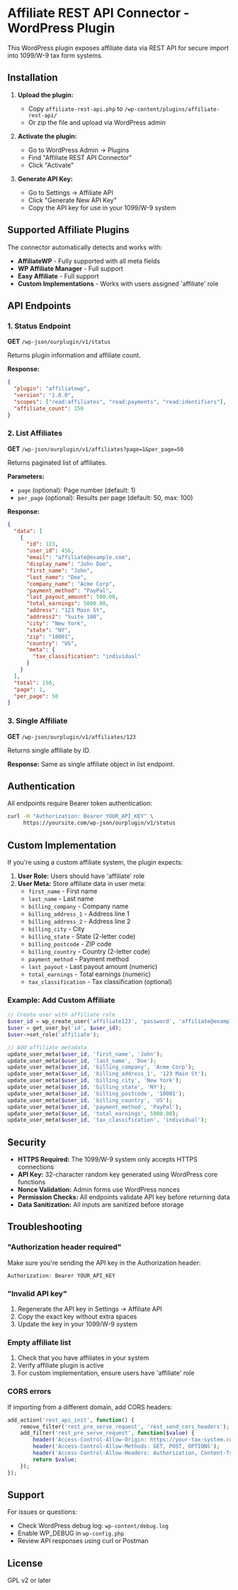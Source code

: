 # Affiliate REST API Connector - WordPress Plugin

This WordPress plugin exposes affiliate data via REST API for secure import into 1099/W-9 tax form systems.

## Installation

1. **Upload the plugin:**
   - Copy `affiliate-rest-api.php` to `/wp-content/plugins/affiliate-rest-api/`
   - Or zip the file and upload via WordPress admin

2. **Activate the plugin:**
   - Go to WordPress Admin → Plugins
   - Find "Affiliate REST API Connector"
   - Click "Activate"

3. **Generate API Key:**
   - Go to Settings → Affiliate API
   - Click "Generate New API Key"
   - Copy the API key for use in your 1099/W-9 system

## Supported Affiliate Plugins

The connector automatically detects and works with:

- **AffiliateWP** - Fully supported with all meta fields
- **WP Affiliate Manager** - Full support
- **Easy Affiliate** - Full support
- **Custom Implementations** - Works with users assigned 'affiliate' role

## API Endpoints

### 1. Status Endpoint

**GET** `/wp-json/ourplugin/v1/status`

Returns plugin information and affiliate count.

**Response:**
```json
{
  "plugin": "affiliatewp",
  "version": "1.0.0",
  "scopes": ["read:affiliates", "read:payments", "read:identifiers"],
  "affiliate_count": 150
}
```

### 2. List Affiliates

**GET** `/wp-json/ourplugin/v1/affiliates?page=1&per_page=50`

Returns paginated list of affiliates.

**Parameters:**
- `page` (optional): Page number (default: 1)
- `per_page` (optional): Results per page (default: 50, max: 100)

**Response:**
```json
{
  "data": [
    {
      "id": 123,
      "user_id": 456,
      "email": "affiliate@example.com",
      "display_name": "John Doe",
      "first_name": "John",
      "last_name": "Doe",
      "company_name": "Acme Corp",
      "payment_method": "PayPal",
      "last_payout_amount": 500.00,
      "total_earnings": 5000.00,
      "address": "123 Main St",
      "address2": "Suite 100",
      "city": "New York",
      "state": "NY",
      "zip": "10001",
      "country": "US",
      "meta": {
        "tax_classification": "individual"
      }
    }
  ],
  "total": 150,
  "page": 1,
  "per_page": 50
}
```

### 3. Single Affiliate

**GET** `/wp-json/ourplugin/v1/affiliates/123`

Returns single affiliate by ID.

**Response:** Same as single affiliate object in list endpoint.

## Authentication

All endpoints require Bearer token authentication:

```bash
curl -H "Authorization: Bearer YOUR_API_KEY" \
     https://yoursite.com/wp-json/ourplugin/v1/status
```

## Custom Implementation

If you're using a custom affiliate system, the plugin expects:

1. **User Role:** Users should have 'affiliate' role
2. **User Meta:** Store affiliate data in user meta:
   - `first_name` - First name
   - `last_name` - Last name
   - `billing_company` - Company name
   - `billing_address_1` - Address line 1
   - `billing_address_2` - Address line 2
   - `billing_city` - City
   - `billing_state` - State (2-letter code)
   - `billing_postcode` - ZIP code
   - `billing_country` - Country (2-letter code)
   - `payment_method` - Payment method
   - `last_payout` - Last payout amount (numeric)
   - `total_earnings` - Total earnings (numeric)
   - `tax_classification` - Tax classification (optional)

### Example: Add Custom Affiliate

```php
// Create user with affiliate role
$user_id = wp_create_user('affiliate123', 'password', 'affiliate@example.com');
$user = get_user_by('id', $user_id);
$user->set_role('affiliate');

// Add affiliate metadata
update_user_meta($user_id, 'first_name', 'John');
update_user_meta($user_id, 'last_name', 'Doe');
update_user_meta($user_id, 'billing_company', 'Acme Corp');
update_user_meta($user_id, 'billing_address_1', '123 Main St');
update_user_meta($user_id, 'billing_city', 'New York');
update_user_meta($user_id, 'billing_state', 'NY');
update_user_meta($user_id, 'billing_postcode', '10001');
update_user_meta($user_id, 'billing_country', 'US');
update_user_meta($user_id, 'payment_method', 'PayPal');
update_user_meta($user_id, 'total_earnings', 5000.00);
update_user_meta($user_id, 'tax_classification', 'individual');
```

## Security

- **HTTPS Required:** The 1099/W-9 system only accepts HTTPS connections
- **API Key:** 32-character random key generated using WordPress core functions
- **Nonce Validation:** Admin forms use WordPress nonces
- **Permission Checks:** All endpoints validate API key before returning data
- **Data Sanitization:** All inputs are sanitized before storage

## Troubleshooting

### "Authorization header required"

Make sure you're sending the API key in the Authorization header:
```
Authorization: Bearer YOUR_API_KEY
```

### "Invalid API key"

1. Regenerate the API key in Settings → Affiliate API
2. Copy the exact key without extra spaces
3. Update the key in your 1099/W-9 system

### Empty affiliate list

1. Check that you have affiliates in your system
2. Verify affiliate plugin is active
3. For custom implementation, ensure users have 'affiliate' role

### CORS errors

If importing from a different domain, add CORS headers:

```php
add_action('rest_api_init', function() {
    remove_filter('rest_pre_serve_request', 'rest_send_cors_headers');
    add_filter('rest_pre_serve_request', function($value) {
        header('Access-Control-Allow-Origin: https://your-tax-system.com');
        header('Access-Control-Allow-Methods: GET, POST, OPTIONS');
        header('Access-Control-Allow-Headers: Authorization, Content-Type');
        return $value;
    });
});
```

## Support

For issues or questions:
- Check WordPress debug log: `wp-content/debug.log`
- Enable WP_DEBUG in `wp-config.php`
- Review API responses using curl or Postman

## License

GPL v2 or later
